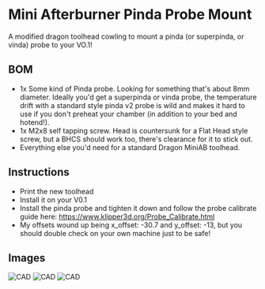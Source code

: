 Mini Afterburner Pinda Probe Mount
==============================

A modified dragon toolhead cowling to mount a pinda (or superpinda, or vinda) probe to your VO.1!

BOM
---

- 1x Some kind of Pinda probe. Looking for something that's about 8mm diameter. Ideally you'd get a superpinda or vinda probe, the temperature drift with a standard style pinda v2 probe is wild and makes it hard to use if you don't preheat your chamber (in addition to your bed and hotend!). 
- 1x M2x8 self tapping screw. Head is countersunk for a Flat Head style screw, but a BHCS should work too, there's clearance for it to stick out. 
- Everything else you'd need for a standard Dragon MiniAB toolhead. 


Instructions
------------

- Print the new toolhead
- Install it on your V0.1
- Install the pinda probe and tighten it down and follow the probe calibrate guide here: https://www.klipper3d.org/Probe_Calibrate.html
- My offsets wound up being x_offset: -30.7 and y_offset: -13, but you should double check on your own machine just to be safe!


Images
------
![CAD](Images/CAD_1.png)
![CAD](Images/CAD_2.png)
![CAD](Images/CAD_3.png)

